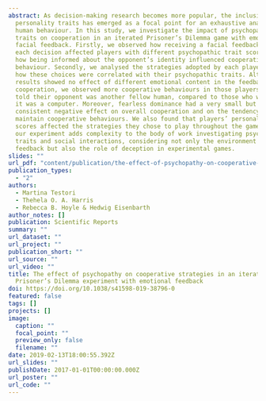 ```yaml
---
abstract: As decision-making research becomes more popular, the inclusion of
  personality traits has emerged as a focal point for an exhaustive analysis of
  human behaviour. In this study, we investigate the impact of psychopathic
  traits on cooperation in an iterated Prisoner’s Dilemma game with emotional
  facial feedback. Firstly, we observed how receiving a facial feedback after
  each decision affected players with different psychopathic trait scores, and
  how being informed about the opponent’s identity influenced cooperative
  behaviour. Secondly, we analysed the strategies adopted by each player, and
  how these choices were correlated with their psychopathic traits. Although our
  results showed no effect of different emotional content in the feedback on
  cooperation, we observed more cooperative behaviours in those players who were
  told their opponent was another fellow human, compared to those who were told
  it was a computer. Moreover, fearless dominance had a very small but
  consistent negative effect on overall cooperation and on the tendency to
  maintain cooperative behaviours. We also found that players’ personality
  scores affected the strategies they chose to play throughout the game. Hence,
  our experiment adds complexity to the body of work investigating psychopathic
  traits and social interactions, considering not only the environment of facial
  feedback but also the role of deception in experimental games.
slides: ""
url_pdf: "content/publication/the-effect-of-psychopathy-on-cooperative-strategies-in-an-iterated-prisoner’s-dilemma-experiment-with-emotional-feedback/file.pdf"
publication_types:
  - "2"
authors:
  - Martina Testori
  - Thehela O. A. Harris
  - Rebecca B. Hoyle & Hedwig Eisenbarth
author_notes: []
publication: Scientific Reports
summary: ""
url_dataset: ""
url_project: ""
publication_short: ""
url_source: ""
url_video: ""
title: The effect of psychopathy on cooperative strategies in an iterated
  Prisoner’s Dilemma experiment with emotional feedback
doi: https://doi.org/10.1038/s41598-019-38796-0
featured: false
tags: []
projects: []
image:
  caption: ""
  focal_point: ""
  preview_only: false
  filename: ""
date: 2019-02-13T18:00:55.392Z
url_slides: ""
publishDate: 2017-01-01T00:00:00.000Z
url_poster: ""
url_code: ""
---
```

<script type='text/javascript' src='https://d1bxh8uas1mnw7.cloudfront.net/assets/embed.js'></script>
<div data-badge-details="right" data-badge-type="large-donut" data-doi="https://doi.org/10.1038/s41598-019-38796-0" data-hide-no-mentions="true" class="altmetric-embed"></div>
